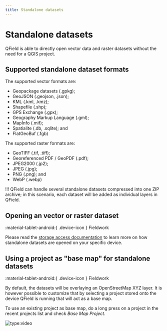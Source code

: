 ```yaml
---
title: Standalone datasets
---
```


# Standalone datasets

QField is able to directly open vector data and raster datasets without the need for a QGIS project. 

## Supported standalone dataset formats

The supported vector formats are:
- Geopackage datasets (.gpkg);
- GeoJSON (.geojson, .json);
- KML (.kml, .kmz);
- Shapefile (.shp);
- GPS Exchange (.gpx);
- Geography Markup Language (.gml);
- MapInfo (.mif);
- Spatialite (.db, .sqlite); and
- FlatGeoBuf (.fgb)

The supported raster formats are:
- GeoTIFF (.tif, .tiff);
- Georeferenced PDF / GeoPDF (.pdf);
- JPEG2000 (.jp2);
- JPEG (.jpg);
- PNG (.png); and
- WebP (.webp)

!!! QField can handle several standalone datasets compressed into one ZIP archive; in this scenario, each dataset will be added as individual layers in QField.

## Opening an vector or raster dataset

:material-tablet-android:{ .device-icon } Fieldwork

Please read the [storage access documentation](/get-started/storage/) to learn more on how standalone datasets are opened on your specific device.

## Using a project as "base map" for standalone datasets

:material-tablet-android:{ .device-icon } Fieldwork

By default, the datasets will be overlaying an OpenStreetMap XYZ layer. It is however possible to customize that by selecting a project stored onto the device QField is running that will act as a base map.

To use an existing project as base map, do a long press on a project in the recent projects list and check *Base Map Project*.

![type:video](https://player.vimeo.com/video/604849182)
